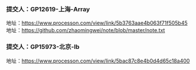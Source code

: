 ### 提交人：GP12619-上海-Array
地址：https://www.processon.com/view/link/5b3763aae4b063f71f505b45
地址：https://github.com/zhaomingwei/note/blob/master/note.txt

### 提交人：GP15973-北京-lb
地址：https://www.processon.com/view/link/5bac87c8e4b0d4d65c18a400